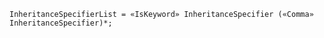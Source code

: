 <!-- This file is generated automatically by infrastructure scripts. Please don't edit by hand. -->

```{ .ebnf .slang-ebnf #InheritanceSpecifierList }
InheritanceSpecifierList = «IsKeyword» InheritanceSpecifier («Comma» InheritanceSpecifier)*;
```
